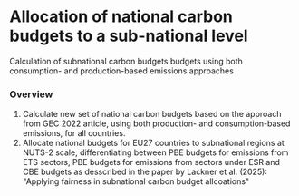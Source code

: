 # Allocation of national carbon budgets to a sub-national level
Calculation of subnational carbon budgets budgets using both consumption- and production-based emissions approaches

### Overview
1. Calculate new set of national carbon budgets based on the approach from GEC 2022 article, using both production- and consumption-based emissions, for all countries.
2. Allocate national budgets for EU27 countries to subnational regions at NUTS-2 scale, differentiating between PBE budgets for emissions from ETS sectors, PBE budgets for emissions from sectors under ESR and CBE budgets as desscribed in the paper by Lackner et al. (2025): "Applying fairness in subnational carbon budget allcoations"
